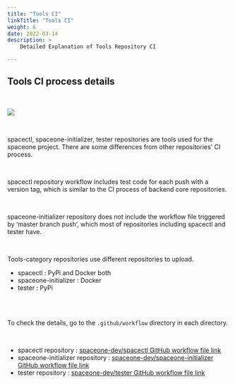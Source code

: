 ```yaml
---
title: "Tools CI"
linkTitle: "Tools CI"
weight: 6
date: 2022-03-14
description: >
    Detailed Explanation of Tools Repository CI

---
```


## Tools CI process details

</br>

![](/docs/developers/CICD/tools-ci/img/tools_ci.png)

</br>

spacectl, spaceone-initializer, tester repositories are tools used for the spaceone project. There are some differences from other repositories' CI process. 

</br>

spacectl repository workflow includes test code for each push with a version tag, which is similar to the CI process of backend core repositories. 

</br>

spaceone-initializer repository does not include the workflow file triggered by ‘master branch push’, which most of repositories including spacectl and tester have. 

</br>

Tools-category repositories use different repositories to upload.
* spacectl : PyPi and Docker both
* spaceone-initializer : Docker
* tester : PyPi

</br>
</br>

To check the details, go to the `.github/workflow` directory in each directory.

</br>

* spacectl repository : [spaceone-dev/spacectl GitHub workflow file link](https://github.com/cloudforet-io/spacectl/tree/master/.github/workflows)
* spaceone-initializer repository : [spaceone-dev/spaceone-initializer GitHub workflow file link](https://github.com/cloudforet-io/spaceone-initializer/tree/master/.github/workflows)
* tester repository : [spaceone-dev/tester GitHub workflow file link](https://github.com/cloudforet-io/tester/tree/master/.github/workflows)

